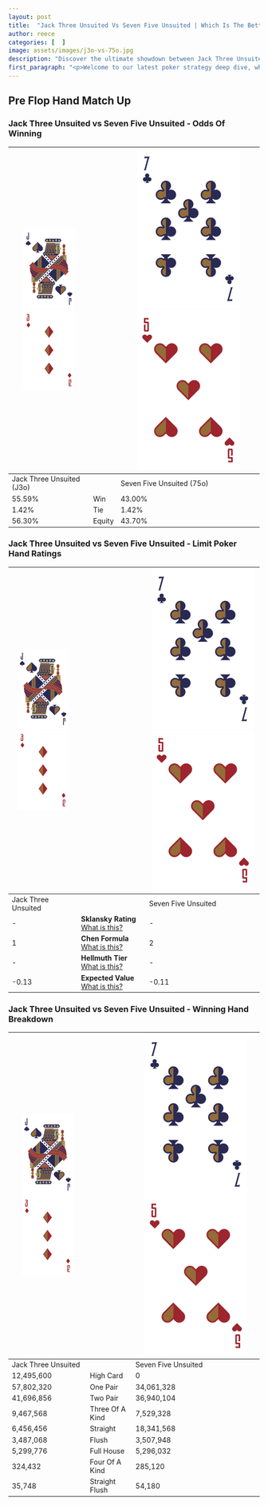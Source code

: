 ```yaml
---
layout: post
title:  "Jack Three Unsuited Vs Seven Five Unsuited | Which Is The Better Hand In Poker? A Complete Guide"
author: reece
categories: [  ]
image: assets/images/j3o-vs-75o.jpg
description: "Discover the ultimate showdown between Jack Three Unsuited and Seven Five Unsuited in poker! Uncover the odds, strategies, and scenarios where one hand triumphs over the other. Get ready to up your poker game with this thrilling analysis."
first_paragraph: "<p>Welcome to our latest poker strategy deep dive, where we're pitting two distinct hands against each other in a high-stakes showdown: Jack Three Unsuited vs Seven Five Unsuited.</p><p>In the dynamic world of poker, every decision counts, and knowing which hand holds the upper hand is key to your success at the table.</p><p>In this article, we'll dissect these two hands, explore the scenarios where one dominates the other, and equip you with the knowledge to make strategic choices that can tip the odds in your favor.</p><p>Get ready to unravel the intriguing dynamics of these poker hands and elevate your game to new heights.</p>"
---
```




[comment]: # (sp0)

## Pre Flop Hand Match Up

<div class="table hand-ratings" markdown="1"> 



### Jack Three Unsuited vs Seven Five Unsuited - Odds Of Winning


    
| ![image info](assets/images/hand1/J.png) ![image info](assets/images/hand1/3o.png) |  | ![image info](assets/images/hand2/7.png) ![image info](assets/images/hand2/5o.png) |
| -------- | -------- | -------- |
| Jack Three Unsuited (J3o) |  | Seven Five Unsuited (75o) |
| 55.59% | Win | 43.00% |
| 1.42% | Tie | 1.42% |
| 56.30% | Equity | 43.70% |




[comment]: # (sp1)



### Jack Three Unsuited vs Seven Five Unsuited - Limit Poker Hand Ratings


    
| ![image info](assets/images/hand1/J.png) ![image info](assets/images/hand1/3o.png) |  | ![image info](assets/images/hand2/7.png) ![image info](assets/images/hand2/5o.png) |
| -------- | -------- | -------- |
| Jack Three Unsuited |  | Seven Five Unsuited |
| - | **Sklansky Rating** [What is this?](/sklansky-rating-explained) | - |
| 1 | **Chen Formula** [What is this?](/chen-formula-explained) | 2 |
| - | **Hellmuth Tier** [What is this?](/Hellmuth-tier-explained) | - |
| -0.13 | **Expected Value** [What is this?](/expected-value-explained) | -0.11 |




[comment]: # (sp2)



### Jack Three Unsuited vs Seven Five Unsuited - Winning Hand Breakdown


    
| ![image info](assets/images/hand1/J.png) ![image info](assets/images/hand1/3o.png) |  | ![image info](assets/images/hand2/7.png) ![image info](assets/images/hand2/5o.png) |
| -------- | -------- | -------- |
| Jack Three Unsuited |  | Seven Five Unsuited |
| 12,495,600 | High Card | 0 |
| 57,802,320 | One Pair | 34,061,328 |
| 41,696,856 | Two Pair | 36,940,104 |
| 9,467,568 | Three Of A Kind | 7,529,328 |
| 6,456,456 | Straight | 18,341,568 |
| 3,487,068 | Flush | 3,507,948 |
| 5,299,776 | Full House | 5,296,032 |
| 324,432 | Four Of A Kind | 285,120 |
| 35,748 | Straight Flush | 54,180 |




[comment]: # (sp3)



</div>

[comment]: # (sp4)



[comment]: # (sp5)

